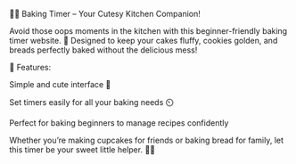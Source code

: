 🍰✨ Baking Timer – Your Cutesy Kitchen Companion!

Avoid those oops moments in the kitchen with this beginner-friendly baking timer website. 🧁
Designed to keep your cakes fluffy, cookies golden, and breads perfectly baked without the delicious mess!

🎀 Features:

Simple and cute interface 🌸

Set timers easily for all your baking needs ⏲️

Perfect for baking beginners to manage recipes confidently

Whether you’re making cupcakes for friends or baking bread for family, let this timer be your sweet little helper. 🍓💕
